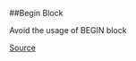 ##Begin Block

Avoid the usage of BEGIN block

[Source](http://www.rubydoc.info/gems/rubocop/RuboCop/Cop/Style/BeginBlock)
